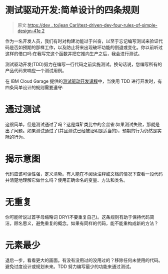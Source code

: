 # 测试驱动开发:简单设计的四条规则

> 原文:[https://dev . to/jean Carl/test-driven-dev-four-rules-of-simple-design-41e 2](https://dev.to/jeancarl/test-driven-dev-four-rules-of-simple-design-41e2)

作为一名开发人员，我们有时对构建功能过于兴奋，以至于忘记编写测试来验证代码是否如预期的那样工作，以及防止将来出现破坏功能的倒退或变化。你以前听过这样的借口吗:在我写完这个函数并把它推向生产之后，我会进行测试。

测试驱动开发(TDD)努力在编写一行代码之前实施测试。换句话说，您编写所有的产品代码来响应一个测试用例。

在 IBM Cloud Garage 提供的[测试驱动开发课程](https://www.ibm.com/cloud/garage/content/course/test-driven-development)中，当使用 TDD 进行开发时，有四条简单设计的规则需要遵守:

# [](#passes-the-test)通过测试

这很简单，但是测试通过了吗？这是煤矿类比中的金丝雀:如果测试失败，那就是出了问题。如果测试通过了(并且测试已经被证明是适当的)，预期的行为仍然是实际的行为。

# [](#reveals-intention)揭示意图

代码应该可读性强，定义清晰。有人能在不阅读注释或文档的情况下查看一段代码并清楚地理解它做什么吗？使用正确命名的变量、方法和类名。

# [](#no-duplication)无重复

你可能听说过首字母缩略词 DRY(不要重复自己)。这条规则有助于保持代码简洁，顾名思义，避免重复的概念。如果有同样的代码，能不能重构成新的方法？

# [](#fewest-elements)元素最少

退后一步，看看更大的画面。有没有没用过的没用过的？移除任何未使用的代码。避免过度设计或规划未来。TDD 努力编写最少的功能来通过测试。